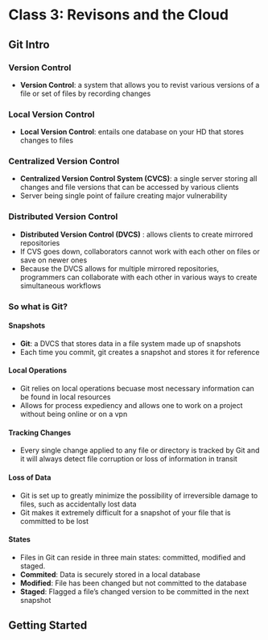 # Class 3: Revisons and the Cloud

## Git Intro

### Version Control

- **Version Control**: a system that allows you to revist various versions of a file or set of files by recording changes

### Local Version Control

- **Local Version Control**: entails one database on your HD that stores changes to files

### Centralized Version Control

- **Centralized Version Control System (CVCS)**: a single server storing all changes and file versions that can be accessed by various clients
- Server being single point of failure creating major vulnerability

### Distributed Version Control

- **Distributed Version Control (DVCS)** : allows clients to create mirrored repositories
- If CVS goes down, collaborators cannot work with each other on files or save on newer ones
- Because the DVCS allows for multiple mirrored repositories, programmers can collaborate with each other in various ways to create simultaneous workflows

### So what is Git?

#### Snapshots

- **Git**: a DVCS that stores data in a file system made up of snapshots
- Each time you commit, git creates a snapshot and stores it for reference

#### Local Operations

- Git relies on local operations becuase most necessary information can be found in local resources
- Allows for process expediency and allows one to work on a project without being online or on a vpn

#### Tracking Changes

- Every single change applied to any file or directory is tracked by Git and it will always detect file corruption or loss of information in transit

#### Loss of Data

- Git is set up to greatly minimize the possibility of irreversible damage to files, such as accidentally lost data
- Git makes it extremely difficult for a snapshot of your file that is committed to be lost

#### States

- Files in Git can reside in three main states: committed, modified and staged.
- **Commited**: Data is securely stored in a local database
- **Modified**: File has been changed but not committed to the database
- **Staged**: Flagged a file’s changed version to be committed in the next snapshot

## Getting Started